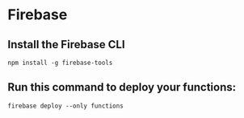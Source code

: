 # Firebase

## Install the Firebase CLI
```aidl
npm install -g firebase-tools
```

## Run this command to deploy your functions:
```aidl
firebase deploy --only functions
```
